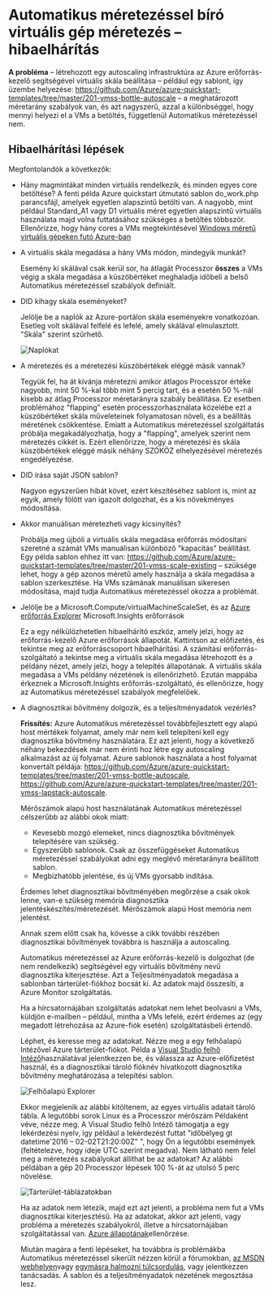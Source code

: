 <properties
    pageTitle="Virtuális gép skála értékkészletet Automatikus méretezéssel elhárítása |} Microsoft Azure"
    description="Hárítsa el a virtuális gép skála értékkészletet Automatikus méretezéssel. Ismerje meg tipikus problémáival és azok megoldását."
    services="virtual-machine-scale-sets"
    documentationCenter=""
    authors="gbowerman"
    manager="timlt"
    editor=""
    tags="azure-resource-manager"/>

<tags
    ms.service="virtual-machine-scale-sets"
    ms.workload="na"
    ms.tgt_pltfrm="windows"
    ms.devlang="na"
    ms.topic="article"
    ms.date="10/28/2016"
    ms.author="guybo"/>

# <a name="troubleshooting-autoscale-with-virtual-machine-scale-sets"></a>Automatikus méretezéssel bíró virtuális gép méretezés – hibaelhárítás

**A probléma** – létrehozott egy autoscaling infrastruktúra az Azure erőforrás-kezelő segítségével virtuális skála beállítása – például egy sablont, így üzembe helyezése: https://github.com/Azure/azure-quickstart-templates/tree/master/201-vmss-bottle-autoscale – a meghatározott méretarány szabályok van, és azt nagyszerű, azzal a különbséggel, hogy mennyi helyezi el a VMs a betöltés, függetlenül Automatikus méretezéssel nem.

## <a name="troubleshooting-steps"></a>Hibaelhárítási lépések

Megfontolandók a következők:

- Hány magmintákat minden virtuális rendelkezik, és minden egyes core betöltése?
 A fenti példa Azure quickstart útmutató sablon do_work.php parancsfájl, amelyek egyetlen alapszintű betölti van. A nagyobb, mint például Standard_A1 vagy D1 virtuális méret egyetlen alapszintű virtuális használata majd volna futtatásához szükséges a betöltés többször. Ellenőrizze, hogy hány cores a VMs megtekintésével [Windows méretű virtuális gépeken futó Azure-ban](../virtual-machines/virtual-machines-windows-sizes.md)

- A virtuális skála megadása a hány VMs módon, mindegyik munkát?

    Esemény ki skálával csak kerül sor, ha átlagát Processzor **összes** a VMs végig a skála megadása a küszöbértéket meghaladja időbeli a belső Automatikus méretezéssel szabályok definiált.

- DID kihagy skála eseményeket?

    Jelölje be a naplók az Azure-portálon skála eseményekre vonatkozóan. Esetleg volt skálával felfelé és lefelé, amely skálával elmulasztott. "Skála" szerint szűrhető.

    ![Naplókat][audit]

- A méretezés és a méretezési küszöbértékek eléggé másik vannak?

    Tegyük fel, ha át kívánja méretezni amikor átlagos Processzor értéke nagyobb, mint 50 %-kal több mint 5 percig tart, és a esetén 50 %-nál kisebb az átlag Processzor méretarányra szabály beállítása. Ez esetben problémához "flapping" esetén processzorhasználata közelébe ezt a küszöbértéket skála műveleteinek folyamatosan növeli, és a beállítás méretének csökkentése. Emiatt a Automatikus méretezéssel szolgáltatás próbálja megakadályozhatja, hogy a "flapping", amelyek szerint nem méretezés cikkét is. Ezért ellenőrizze, hogy a méretezési és skála küszöbértékek eléggé másik néhány SZÓKÖZ elhelyezésével méretezés engedélyezése.

- DID írása saját JSON sablon?

    Nagyon egyszerűen hibát követ, ezért készítéséhez sablont is, mint az egyik, amely fölött van igazolt dolgozhat, és a kis növekményes módosítása. 

- Akkor manuálisan méretezheti vagy kicsinyítés?

    Próbálja meg újbóli a virtuális skála megadása erőforrás módosítani szeretné a számát VMs manuálisan különböző "kapacitás" beállítást. Egy példa sablon ehhez itt van: https://github.com/Azure/azure-quickstart-templates/tree/master/201-vmss-scale-existing – szüksége lehet, hogy a gép azonos méretű amely használja a skála megadása a sablon szerkesztése. Ha VMs számának manuálisan sikeresen módosítása, majd tudja Automatikus méretezéssel okozza a problémát.

- Jelölje be a Microsoft.Compute/virtualMachineScaleSet, és az [Azure erőforrás Explorer](https://resources.azure.com/) Microsoft.Insights erőforrások

    Ez a egy nélkülözhetetlen hibaelhárító eszköz, amely jelzi, hogy az erőforrás-kezelő Azure erőforrások állapotát. Kattintson az előfizetés, és tekintse meg az erőforráscsoport hibaelhárítási. A számítási erőforrás-szolgáltató a tekintse meg a virtuális skála megadása létrehozott és a példány nézet, amely jelzi, hogy a telepítés állapotának. A virtuális skála megadása a VMs példány nézetének is ellenőrizhető. Ezután mappába érkeznek a Microsoft.Insights erőforrás-szolgáltató, és ellenőrizze, hogy az Automatikus méretezéssel szabályok megfelelőek.

- A diagnosztikai bővítmény dolgozik, és a teljesítményadatok vezérlés?

    __Frissítés:__ Azure Automatikus méretezéssel továbbfejlesztett egy alapú host mértékek folyamat, amely már nem kell telepíteni kell egy diagnosztika bővítmény használatára. Ez azt jelenti, hogy a következő néhány bekezdések már nem érinti hoz létre egy autoscaling alkalmazást az új folyamat. Azure sablonok használata a host folyamat konvertált példája: https://github.com/Azure/azure-quickstart-templates/tree/master/201-vmss-bottle-autoscale, https://github.com/Azure/azure-quickstart-templates/tree/master/201-vmss-lapstack-autoscale. 

    Mérőszámok alapú host használatának Automatikus méretezéssel célszerűbb az alábbi okok miatt:

    - Kevesebb mozgó elemeket, nincs diagnosztika bővítmények telepítésére van szükség.
    - Egyszerűbb sablonok. Csak az összefüggéseket Automatikus méretezéssel szabályokat adni egy meglévő méretarányra beállított sablon.
    - Megbízhatóbb jelentése, és új VMs gyorsabb indítása.

    Érdemes lehet diagnosztikai bővítményében megőrzése a csak okok lenne, van-e szükség memória diagnosztika jelentéskészítés/méretezését. Mérőszámok alapú Host memória nem jelentést.

    Annak szem előtt csak ha, kövesse a cikk további részében diagnosztikai bővítmények továbbra is használja a autoscaling.

    Automatikus méretezéssel az Azure erőforrás-kezelő is dolgozhat (de nem rendelkezik) segítségével egy virtuális bővítmény nevű diagnosztika kiterjesztése. Azt a Teljesítményadatok megadása a sablonban tárterület-fiókhoz bocsát ki. Az adatok majd összesíti, a Azure Monitor szolgáltatás.

    Ha a hírcsatornájában szolgáltatás adatokat nem lehet beolvasni a VMs, küldjön e-mailben – például, mintha a VMs lefelé, ezért érdemes az (egy megadott létrehozása az Azure-fiók esetén) szolgáltatásbeli értendő.

    Léphet, és keresse meg az adatokat. Nézze meg a egy felhőalapú Intézővel Azure tárterület-fiókot. Példa a [Visual Studio felhő Intéző](https://visualstudiogallery.msdn.microsoft.com/aaef6e67-4d99-40bc-aacf-662237db85a2)használatával jelentkezzen be, és válassza az Azure-előfizetést használ, és a diagnosztikai tároló fióknév hivatkozott diagnosztika bővítmény meghatározása a telepítési sablon.

    ![Felhőalapú Explorer][explorer]

    Ekkor megjelenik az alábbi kitöltenem, az egyes virtuális adatait tároló tábla. A legutóbbi sorok Linux és a Processzor mérőszám Példaként véve, nézze meg. A Visual Studio felhő Intéző támogatja a egy lekérdezési nyelv, így például a lekérdezést futtat "időbélyeg gt datetime'2016 – 02-02T21:20:00Z" ", hogy Ön a legutóbbi események (feltételezve, hogy ideje UTC szerint megadva). Nem látható nem felel meg a méretezés szabályokat állíthat be az adatokat? Az alábbi példában a gép 20 Processzor lépések 100 %-át az utolsó 5 perc növelése.

    ![Tárterület-táblázatokban][tables]

    Ha az adatok nem létezik, majd ezt azt jelenti, a probléma nem fut a VMs diagnosztikai kiterjesztésű. Ha az adatokat, akkor azt jelenti, vagy probléma a méretezés szabályokról, illetve a hírcsatornájában szolgáltatással van. [Azure állapotának](https://azure.microsoft.com/status/)ellenőrzése.

    Miután magára a fenti lépéseket, ha továbbra is problémákba Automatikus méretezéssel sikerült nézzen körül a fórumokban, [az MSDN webhelyen](https://social.msdn.microsoft.com/forums/azure/home?category=windowsazureplatform%2Cazuremarketplace%2Cwindowsazureplatformctp)vagy [egymásra halmozni túlcsordulás](http://stackoverflow.com/questions/tagged/azure), vagy jelentkezzen tanácsadás. A sablon és a teljesítményadatok nézetének megosztása lesz.

[audit]: ./media/virtual-machine-scale-sets-troubleshoot/image3.png
[explorer]: ./media/virtual-machine-scale-sets-troubleshoot/image1.png
[tables]: ./media/virtual-machine-scale-sets-troubleshoot/image4.png
